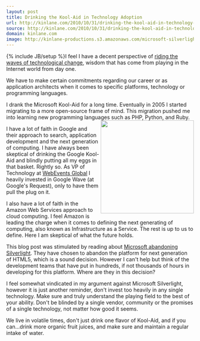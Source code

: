 ```yaml
---
layout: post
title: Drinking the Kool-Aid in Technology Adoption
url: http://kinlane.com/2010/10/31/drinking-the-kool-aid-in-technology-adoption/
source: http://kinlane.com/2010/10/31/drinking-the-kool-aid-in-technology-adoption/
domain: kinlane.com
image: http://kinlane-productions.s3.amazonaws.com/microsoft-silverlight.jpg
---
```

{% include JB/setup %}I feel I have a decent perspective of <a href="http://www.kinlane.com/2010/10/2237/">riding the waves of technological change</a>,  wisdom that has come from playing in the Internet world from day one.<p></p>
We have to make certain commitments regarding our career or as application architects when it comes to specific platforms, technology or programming languages.<p></p>
I drank the Microsoft Kool-Aid for a long time.  Eventually in 2005 I started migrating to a more open-source frame of mind.  This migration pushed me into learning new programming languages such as PHP, Python, and Ruby.<img style="padding: 15 px;" src="http://kinlane-productions.s3.amazonaws.com/microsoft-silverlight.jpg" alt="" width="250" align="right" /><p></p>
I have a lot of faith in Google and their approach to search, application development and the next generation of computing.  I have always been skeptical of drinking the Google Kool-Aid and blindly putting all my eggs in that basket.  Rightly so.  As VP of Technology at <a href="http://www.webeventsglobal.com">WebEvents Global</a> I heavily invested in Google Wave (at Google's Request), only to have them pull the plug on it.<p></p>
I also have a lot of faith in the Amazon Web Services approach to cloud computing.  I feel Amazon is leading the charge when it comes to defining the next generating of computing, also known as Infrastructure as a Service.  The rest is up to us to define. Here I am skeptical of what the future holds.<p></p>
This blog post was stimulated by reading about <a href="http://www.itwriting.com/blog/3391-microsofts-silverlight-dream-is-over.html">Microsoft abandoning Silverlight</a>. They have chosen to abandon the platform for next generation of HTML5, which is a sound decision. However I can't help but think of the development teams that have put in hundreds, if not thousands of hours in developing for this platform. Where are they in this decision?<p></p>
I feel somewhat vindicated in my argument against Microsoft Silverlight, however it is just another reminder, don't invest too heavily in any single technology.  Make sure and truly understand the playing field to the best of your ability.   Don't be blinded by a single vendor, community or the promises of a single technology, not matter how good it seems.<p></p>
We live in volatile times, don't just drink one flavor of Kool-Aid, and if you can...drink more organic fruit juices, and make sure and maintain a regular intake of water.
